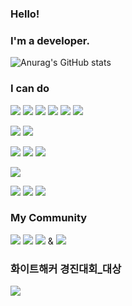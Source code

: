 ### Hello! 

### I'm a developer.

<!--
**Chanmi0205/Chanmi0205** is a ✨ _special_ ✨ repository because its `README.md` (this file) appears on your GitHub profile.

Here are some ideas to get you started:

- 🔭 I’m currently working on ...
- 🌱 I’m currently learning ...
- 👯 I’m looking to collaborate on ...
- 🤔 I’m looking for help with ...
- 💬 Ask me about ...
- 📫 How to reach me: ...
- 😄 Pronouns: ...
- ⚡ Fun fact: ...
-->

![Anurag's GitHub stats](https://github-readme-stats.vercel.app/api?username=anuraghazra&theme=default&show_icons=true)
### I can do

<p align="center">
  
  <img src="https://img.shields.io/badge/HTML5-E34F26?style=flat-square&logo=HTML5&logoColor=white"/> <!-- html --> 
  <img src="https://img.shields.io/badge/CSS3-1572B6?style=flat-square&logo=CSS3&logoColor=white"/> <!-- css -->
  <img src="https://img.shields.io/badge/javascript-F7DF1E?style=flat-square&logo=JavaScript&logoColor=white"/> <!-- JavaScript -->
  <img src="https://img.shields.io/badge/Java-007396?style=flat-square&logo=Java&logoColor=white"/> <!-- Java -->
  <img src="https://img.shields.io/badge/Python-3766AB?style=flat-square&logo=Python&logoColor=white"/> <!-- Python -->
  <img src="https://img.shields.io/badge/C-A8B9CC?style=flat-square&logo=C&logoColor=white"/> <!-- C -->
  
  <img src="https://img.shields.io/badge/Mysql-E6B91E?style=flat-square&logo=MySql&logoColor=white"/> <!-- Mysql -->
  <img src="https://img.shields.io/badge/oracle-white?style=flat-square&logo=oracle&logoColor=red"/> <!-- oracle -->
  
  <img src="https://img.shields.io/badge/Android Studio-3DDC84?style=flat-square&logo=Android Studio&logoColor=white"/> <!-- Android Studio -->
  <img src="https://img.shields.io/badge/Eclipse IDE-2C2255?style=flat-square&logo=Eclipse IDE&logoColor=#2C2255"/> <!-- Eclipse -->
  <img src="https://img.shields.io/badge/Intellij-000000?style=flat-square&logo=intellijidea&logoColor=#2C2255"/> <!-- Intellij -->

  <img src="https://img.shields.io/badge/Spring-6DB33F?style=flat-square&logo=Spring&logoColor=FFFFFF"/> <!-- Spring -->
  
  <img src="https://img.shields.io/badge/springboot-6DB33F?style=flat-square&logo=springboot&logoColor=FFFFFF"/> <!-- Spring boot -->
  <img src="https://img.shields.io/badge/thymeleaft-005F0F?style=flat-square&logo=thymeleaf&logoColor=FFFFFF"/> <!-- Spring thymeleaf -->
  <img src="https://img.shields.io/badge/JPA-58C25A?style=flat-square&logo=JPA&logoColor=white"/> <!-- JPA -->
</p>


### My Community
<p>
  
  <a href="https://chanmi1.tistory.com/" target="_blank">
  <img src="https://img.shields.io/badge/BLOG-FFFFFF?style=flat-square&logo=Revolut&logoColor=000000"/></a>
   <a href="https://www.acmicpc.net/user/chanmi1155" target="_blank">
  <img src="https://img.shields.io/badge/BAEKJOON-ffffff?style=flat-square"/></a>
  <a href="https://www.blogger.com/blog/posts/4879512704767517862" target="_blank">
  <img src="https://img.shields.io/badge/Blogger-FF5722?style=flat-square&logo=Blogger&logoColor=FFFFFF"/></a> & <a href="https://www.facebook.com/profile.php?id=100025388252561" target="_blank">
   <a href="https://www.instagram.com/chanmi_47/" target="_blank">
  <img src="https://img.shields.io/badge/Instagram-E4405F?style=flat-square&logo=Instagram&logoColor=FFFFFF"/></a>

</p>


### 화이트해커 경진대회_대상

<p>
  <a href="http://autotimes.hankyung.com/apps/news.sub_view?popup=0&nid=03&c1=03&c2=03&c3=00&nkey=202211141041401" target="_blank">
  <img src="https://img.shields.io/badge/compensation-FF6633?style=flat-square&logo=AngelList&logoColor=FFFFFF"/></a>
  
</p>  
